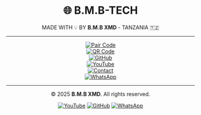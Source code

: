<div align="center">

# 🌐 B.M.B-TECH  

MADE WITH 💡 BY **B.M.B XMD** - TANZANIA 🇹🇿  

---

[![Pair Code](https://img.shields.io/badge/Pair%20Code-ff00d4?style=for-the-badge&logo=code&logoColor=white&labelColor=00eaff)](#)  
[![QR Code](https://img.shields.io/badge/QR%20Code-00eaff?style=for-the-badge&logo=qrcode&logoColor=white&labelColor=ff00d4)](#)  
[![GitHub](https://img.shields.io/badge/GitHub-181717?style=for-the-badge&logo=github&logoColor=white)](https://github.com/)  
[![YouTube](https://img.shields.io/badge/YouTube-ff0000?style=for-the-badge&logo=youtube&logoColor=white)](https://youtube.com/)  
[![Contact](https://img.shields.io/badge/Contact-ff00d4?style=for-the-badge&logo=maildotru&logoColor=white&labelColor=00eaff)](#)  
[![WhatsApp](https://img.shields.io/badge/WhatsApp-25d366?style=for-the-badge&logo=whatsapp&logoColor=white)](https://wa.me/)  

---

© 2025 **B.M.B XMD**. All rights reserved.  

[![YouTube](https://cdn-icons-png.flaticon.com/512/1384/1384060.png)](https://youtube.com/) 
[![GitHub](https://cdn-icons-png.flaticon.com/512/733/733609.png)](https://github.com/) 
[![WhatsApp](https://cdn-icons-png.flaticon.com/512/733/733585.png)](https://wa.me/)  

</div>
